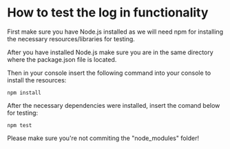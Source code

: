 # How to test the log in functionality

First make sure you have Node.js installed as we will need npm for installing the necessary resources/libraries for testing.

After you have installed Node.js make sure you are in the same directory where the package.json file is located.

Then in your console insert the following command into your console to install the resources:

```
npm install
```

After the necessary dependencies were installed, insert the comand below for testing:

```
npm test
```

Please make sure you're not commiting the "node_modules" folder!
